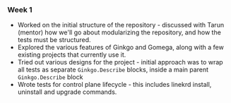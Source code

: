 ### Week 1

- Worked on the initial structure of the repository - discussed with Tarun (mentor) how we'll go about modularizing the repository,
and how the tests must be structured.
- Explored the various features of Ginkgo and Gomega, along with a few existing projects that currently use it.
- Tried out various designs for the project - initial approach was to wrap all tests as separate `Ginkgo.Describe` blocks, 
inside a main parent `Ginkgo.Describe` block
- Wrote tests for control plane lifecycle - this includes linekrd install, uninstall and upgrade commands.
